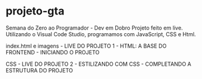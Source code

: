 # projeto-gta
Semana do Zero ao Programador - Dev em Dobro
Projeto feito em live.
Utilizando o Visual Code Studio, programamos com JavaScript, CSS e Html.

index.html e imagens - LIVE DO PROJETO 1 - HTML: A BASE DO FRONTEND - INICIANDO O PROJETO

CSS - LIVE DO PROJETO 2 - ESTILIZANDO COM CSS - COMPLETANDO A ESTRUTURA DO PROJETO

